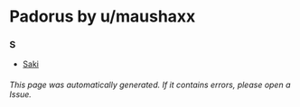 # Padorus by u/maushaxx

### S
* [Saki](https://github.com/shadow578/Project-Padoru/blob/master/table-of-contents/characters/Saki.md)

###### This page was automatically generated. If it contains errors, please open a Issue.
